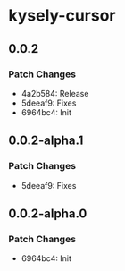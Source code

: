# kysely-cursor

## 0.0.2

### Patch Changes

- 4a2b584: Release
- 5deeaf9: Fixes
- 6964bc4: Init

## 0.0.2-alpha.1

### Patch Changes

- 5deeaf9: Fixes

## 0.0.2-alpha.0

### Patch Changes

- 6964bc4: Init
